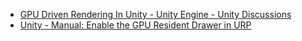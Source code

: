 - [GPU Driven Rendering In Unity - Unity Engine - Unity Discussions](https://discussions.unity.com/t/gpu-driven-rendering-in-unity/930675/4)
- [Unity - Manual: Enable the GPU Resident Drawer in URP](https://docs.unity3d.com/6000.0/Documentation/Manual/urp/gpu-resident-drawer.html)
